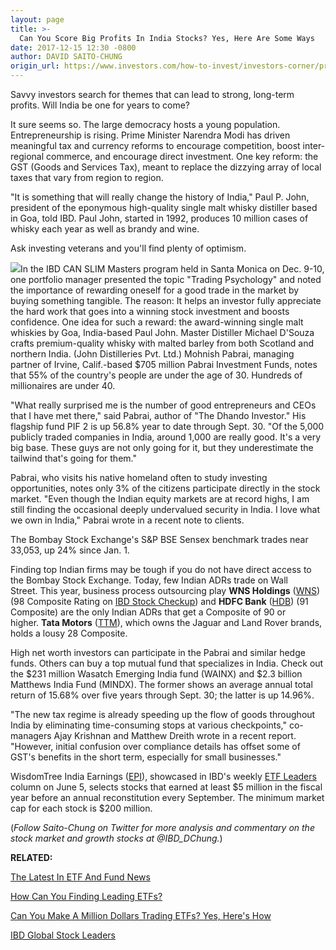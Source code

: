 ```yaml
---
layout: page
title: >-
  Can You Score Big Profits In India Stocks? Yes, Here Are Some Ways
date: 2017-12-15 12:30 -0800
author: DAVID SAITO-CHUNG
origin_url: https://www.investors.com/how-to-invest/investors-corner/profits-india-stocks-investing-etfs/
---
```


Savvy investors search for themes that can lead to strong, long-term profits. Will India be one for years to come?

It sure seems so. The large democracy hosts a young population. Entrepreneurship is rising. Prime Minister Narendra Modi has driven meaningful tax and currency reforms to encourage competition, boost inter-regional commerce, and encourage direct investment.
One key reform: the GST (Goods and Services Tax), meant to replace the dizzying array of local taxes that vary from region to region.

"It is something that will really change the history of India," Paul P. John, president of the eponymous high-quality single malt whisky distiller based in Goa, told IBD. Paul John, started in 1992, produces 10 million cases of whisky each year as well as brandy and wine.

Ask investing veterans and you'll find plenty of optimism.

![](https://www.investors.com/wp-content/uploads/2017/12/Corner2-121417-company.jpg)In the IBD CAN SLIM Masters program held in Santa Monica on Dec. 9-10, one portfolio manager presented the topic "Trading Psychology" and noted the importance of rewarding oneself for a good trade in the market by buying something tangible. The reason: It helps an investor fully appreciate the hard work that goes into a winning stock investment and boosts confidence. One idea for such a reward: the award-winning single malt whiskies by Goa, India-based Paul John. Master Distiller Michael D'Souza crafts premium-quality whisky with malted barley from both Scotland and northern India. (John Distilleries Pvt. Ltd.)
Mohnish Pabrai, managing partner of Irvine, Calif.-based \$705 million Pabrai Investment Funds, notes that 55% of the country's people are under the age of 30. Hundreds of millionaires are under 40.

"What really surprised me is the number of good entrepreneurs and CEOs that I have met there," said Pabrai, author of "The Dhando Investor." His flagship fund PIF 2 is up 56.8% year to date through Sept. 30. "Of the 5,000 publicly traded companies in India, around 1,000 are really good. It's a very big base. These guys are not only going for it, but they underestimate the tailwind that's going for them."

Pabrai, who visits his native homeland often to study investing opportunities, notes only 3% of the citizens participate directly in the stock market. "Even though the Indian equity markets are at record highs, I am still finding the occasional deeply undervalued security in India. I love what we own in India," Pabrai wrote in a recent note to clients.

The Bombay Stock Exchange's S&P BSE Sensex benchmark trades near 33,053, up 24% since Jan. 1.

Finding top Indian firms may be tough if you do not have direct access to the Bombay Stock Exchange. Today, few Indian ADRs trade on Wall Street. This year, business process outsourcing play **WNS Holdings** ([WNS](https://research.investors.com/quote.aspx?symbol=WNS)) (98 Composite Rating on [IBD Stock Checkup](https://research.investors.com/stock-checkup/nyse-w-n-s-holdings-ltd-ads-wns.aspx)) and **HDFC Bank** ([HDB](https://research.investors.com/quote.aspx?symbol=HDB)) (91 Composite) are the only Indian ADRs that get a Composite of 90 or higher. **Tata Motors** ([TTM](https://research.investors.com/quote.aspx?symbol=TTM)), which owns the Jaguar and Land Rover brands, holds a lousy 28 Composite.

High net worth investors can participate in the Pabrai and similar hedge funds. Others can buy a top mutual fund that specializes in India. Check out the \$231 million Wasatch Emerging India fund (WAINX) and \$2.3 billion Matthews India Fund (MINDX). The former shows an average annual total return of 15.68% over five years through Sept. 30; the latter is up 14.96%.

"The new tax regime is already speeding up the flow of goods throughout India by eliminating time-consuming stops at various checkpoints," co-managers Ajay Krishnan and Matthew Dreith wrote in a recent report. "However, initial confusion over compliance details has offset some of GST's benefits in the short term, especially for small businesses."

WisdomTree India Earnings ([EPI](https://research.investors.com/quote.aspx?symbol=EPI)), showcased in IBD's weekly [ETF Leaders](https://www.investors.com/category/etfs-and-funds/etf-leaders/) column on June 5, selects stocks that earned at least \$5 million in the fiscal year before an annual reconstitution every September. The minimum market cap for each stock is \$200 million.

(_Follow Saito-Chung on Twitter for more analysis and commentary on the stock market and growth stocks at @IBD_DChung._)

**RELATED:**

[The Latest In ETF And Fund News](https://www.investors.com/best-etfs/)

[How Can You Finding Leading ETFs?](https://www.investors.com/category/etfs-and-funds/etf-leaders/)

[Can You Make A Million Dollars Trading ETFs? Yes, Here's How](https://www.investors.com/how-to-invest/investors-corner/can-you-make-a-million-dollars-by-trading-etfs-yes-heres-how/)

[IBD Global Stock Leaders](https://research.investors.com/stock-lists/global-leaders/)
